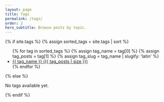 ```yaml
---
layout: page
title: Tags
permalink: /tags/
order: 2
hero_subtitle: Browse posts by topic.
---
```


<section class="tag-index">
  <div class="container">
    {% if site.tags %}
      {% assign sorted_tags = site.tags | sort %}
      <ul class="tag-index__list">
        {% for tag in sorted_tags %}
          {% assign tag_name = tag[0] %}
          {% assign tag_posts = tag[1] %}
          {% assign tag_slug = tag_name | slugify: 'latin' %}
          <li class="tag-index__item">
            <a href="{{ '/tag/' | append: tag_slug | append: '/' | relative_url }}">
              {{ tag_name }}
              <span class="tag-index__count">({{ tag_posts | size }})</span>
            </a>
          </li>
        {% endfor %}
      </ul>
    {% else %}
      <p class="tag-index__empty">No tags available yet.</p>
    {% endif %}
  </div>
</section>
